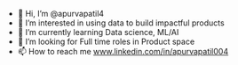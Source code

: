 - 👋 Hi, I’m @apurvapatil4
- 👀 I’m interested in using data to build impactful products 
- 🌱 I’m currently learning Data science, ML/AI 
- 💞️ I’m looking for Full time roles in Product space 
- 📫 How to reach me www.linkedin.com/in/apurvapatil004 

<!---
apurvapatil4/apurvapatil4 is a ✨ special ✨ repository because its `README.md` (this file) appears on your GitHub profile.
You can click the Preview link to take a look at your changes.
--->
